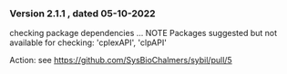### Version 2.1.1 , dated 05-10-2022

checking package dependencies ... NOTE
Packages suggested but not available for checking: 'cplexAPI', 'clpAPI'

Action: see https://github.com/SysBioChalmers/sybil/pull/5
